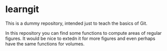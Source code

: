 # learngit

This is a dummy repository, intended just to teach the basics of Git.

In this repository you can find some functions to compute areas of regular figures.
It would be nice to extedn it for more figures and even perhaps have the same functions for volumes.
